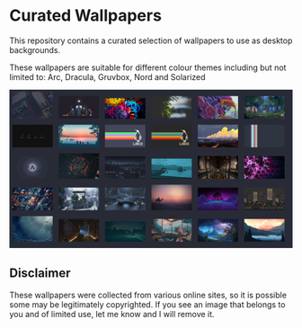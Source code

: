 # Curated Wallpapers

This repository contains a curated selection of wallpapers to use as desktop backgrounds.

These wallpapers are suitable for different colour themes including but not limited to: Arc, Dracula, Gruvbox, Nord and Solarized

![wallpapers_image](https://github.com/RastalDev/curated_wallpapers/blob/master/image.png)

## Disclaimer

These wallpapers were collected from various online sites, so it is possible some may be legitimately copyrighted. If you see an image that belongs to you and of limited use, let me know and I will remove it.
